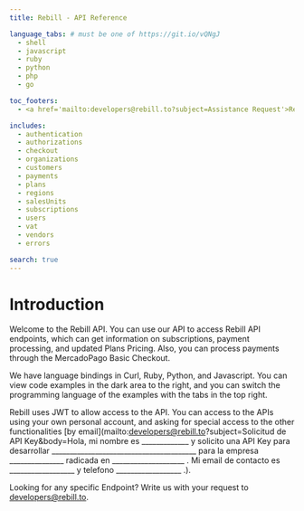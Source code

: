 ```yaml
---
title: Rebill - API Reference

language_tabs: # must be one of https://git.io/vQNgJ
  - shell
  - javascript
  - ruby
  - python
  - php
  - go

toc_footers:
  - <a href='mailto:developers@rebill.to?subject=Assistance Request'>Request Assistance</a>

includes:
  - authentication
  - authorizations
  - checkout
  - organizations
  - customers
  - payments
  - plans
  - regions
  - salesUnits
  - subscriptions
  - users
  - vat
  - vendors
  - errors

search: true
---
```


# Introduction

Welcome to the Rebill API. You can use our API to access Rebill API endpoints, which can get information on subscriptions, payment processing, and updated Plans Pricing. Also, you can process payments through the MercadoPago Basic Checkout.

We have language bindings in Curl, Ruby, Python, and Javascript. You can view code examples in the dark area to the right, and you can switch the programming language of the examples with the tabs in the top right.

Rebill uses JWT to allow access to the API. You can access to the APIs using your own personal account, and asking for special access to the other functionalities [by email](mailto:developers@rebill.to?subject=Solicitud de API Key&body=Hola, mi nombre es _____________ y solicito una API Key para desarrollar ________________________________________ para la empresa _______________ radicada en ____________________ . Mi email de contacto es __________________ y telefono __________________ .).

Looking for any specific Endpoint? Write us with your request to [developers@rebill.to](mailto:developers@rebill.to).
